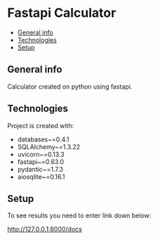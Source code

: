 # Fastapi Calculator
* [General info](#general-info)
* [Technologies](#technologies)
* [Setup](#setup)


## General info
Calculator created on python using fastapi.


## Technologies
Project is created with:
* databases~=0.4.1
* SQLAlchemy~=1.3.22
* uvicorn~=0.13.3
* fastapi~=0.63.0
* pydantic~=1.7.3
* aiosqlite~=0.16.1


## Setup
To see results you need to enter link down below:

http://127.0.0.1:8000/docs